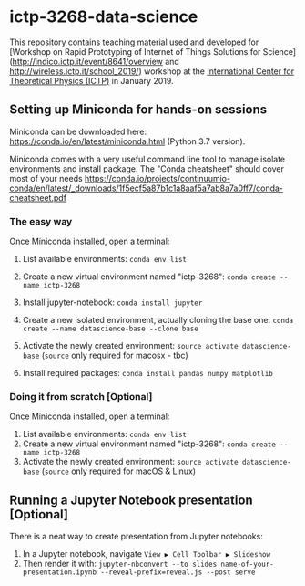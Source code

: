 # ictp-3268-data-science

This repository contains teaching material used and developed for [Workshop on Rapid Prototyping of Internet of Things Solutions for Science](http://indico.ictp.it/event/8641/overview and http://wireless.ictp.it/school_2019/) workshop at the [International Center for Theoretical Physics (ICTP)](https://www.ictp.it/) in January 2019.


## Setting up Miniconda for hands-on sessions
Miniconda can be downloaded here: https://conda.io/en/latest/miniconda.html (Python 3.7 version).

Miniconda comes with a very useful command line tool to manage isolate environments and install package. The "Conda cheatsheet" should cover most of your needs https://conda.io/projects/continuumio-conda/en/latest/_downloads/1f5ecf5a87b1c1a8aaf5a7ab8a7a0ff7/conda-cheatsheet.pdf

### The easy way
Once Miniconda installed, open a terminal:

1. List available environments: `conda env list`
2. Create a new virtual environment named "ictp-3268": `conda create --name ictp-3268`


2. Install jupyter-notebook: `conda install jupyter`
3. Create a new isolated environment, actually cloning the base one: `conda create --name datascience-base --clone base`
4. Activate the newly created environment: `source activate datascience-base` (`source` only required for macosx - tbc)
5. Install required packages: `conda install pandas numpy matplotlib`

### Doing it from scratch [Optional]
Once Miniconda installed, open a terminal:

1. List available environments: `conda env list`
2. Create a new virtual environment named "ictp-3268": `conda create --name ictp-3268`
3. Activate the newly created environment: `source activate datascience-base` (`source` only required for macOS & Linux)

## Running a Jupyter Notebook presentation [Optional]
There is a neat way to create presentation from Jupyter notebooks:

1. In a Jupyter notebook, navigate `View ▶ Cell Toolbar ▶ Slideshow`
2. Then render it with: `jupyter-nbconvert --to slides name-of-your-presentation.ipynb --reveal-prefix=reveal.js --post serve`
